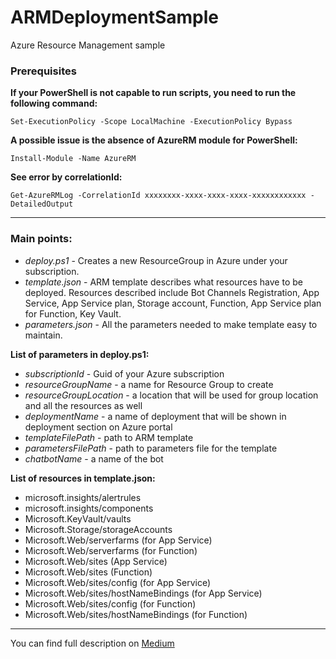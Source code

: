 # ARMDeploymentSample 
Azure Resource Management sample

### Prerequisites

**If your PowerShell is not capable to run scripts, you need to run the following command:**

`Set-ExecutionPolicy -Scope LocalMachine -ExecutionPolicy Bypass`



**A possible issue is the absence of AzureRM module for PowerShell:**

`Install-Module -Name AzureRM`


**See error by correlationId:**

`Get-AzureRMLog -CorrelationId xxxxxxxx-xxxx-xxxx-xxxx-xxxxxxxxxxxx -DetailedOutput`

---

### Main points:

* *deploy.ps1* - Creates a new ResourceGroup in Azure under your subscription.
* *template.json* - ARM template describes what resources have to be deployed. Resources described include Bot Channels Registration, App Service, App Service plan, Storage account, Function, App Service plan for Function, Key Vault.
* *parameters.json* - All the parameters needed to make template easy to maintain.

**List of parameters in deploy.ps1:**

* *subscriptionId* - Guid of your Azure subscription
* *resourceGroupName* - a name for Resource Group to create
* *resourceGroupLocation* - a location that will be used for group location and all the resources as well
* *deploymentName* - a name of deployment that will be shown in deployment section on Azure portal
* *templateFilePath* - path to ARM template
* *parametersFilePath* - path to parameters file for the template
* *chatbotName* - a name of the bot

**List of resources in template.json:**
* microsoft.insights/alertrules
* microsoft.insights/components
* Microsoft.KeyVault/vaults
* Microsoft.Storage/storageAccounts
* Microsoft.Web/serverfarms (for App Service)
* Microsoft.Web/serverfarms (for Function)
* Microsoft.Web/sites (App Service)
* Microsoft.Web/sites (Function)
* Microsoft.Web/sites/config (for App Service)
* Microsoft.Web/sites/hostNameBindings (for App Service)
* Microsoft.Web/sites/config (for Function)
* Microsoft.Web/sites/hostNameBindings (for Function)

---
You can find full description on [Medium](https://medium.com/@mr.neichev/deploy-your-azure-environment-with-arm-template-110e52eeb66)